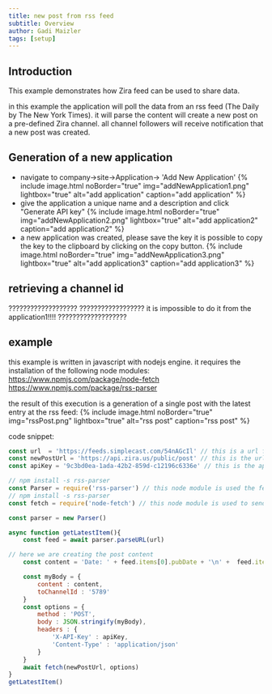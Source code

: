 ```yaml
---
title: new post from rss feed
subtitle: Overview
author: Gadi Maizler
tags: [setup]
---
```


## Introduction
This example demonstrates how Zira feed can be used to share data.

in this example the application will poll the data from an rss feed (The Daily by The New York Times).
it will parse the content will create a new post on a pre-defined Zira channel.
all channel followers will receive notification that a new post was created.


## Generation of a new application

* navigate to company->site->Application-> 'Add New Application'
{% include image.html noBorder="true" img="addNewApplication1.png" lightbox="true" alt="add application" caption="add application" %}
* give the application a unique name and a description and click "Generate API key"
{% include image.html noBorder="true" img="addNewApplication2.png" lightbox="true" alt="add application2" caption="add application2" %}
* a new application was created, please save the key it is possible to copy the key to the clipboard by clicking on the copy button.
{% include image.html noBorder="true" img="addNewApplication3.png" lightbox="true" alt="add application3" caption="add application3" %}



## retrieving a channel id
???????????????????
?????????????????? it is impossible to do it from the application1!!!! 
???????????????????
## example

this example is written in javascript with nodejs engine.
it requires the installation of the following node modules:
https://www.npmjs.com/package/node-fetch
https://www.npmjs.com/package/rss-parser


the result of this execution is a generation of a single post with the latest entry at the rss feed:
{% include image.html noBorder="true" img="rssPost.png" lightbox="true" alt="rss post" caption="rss post" %}


code snippet:
```js
const url  = 'https://feeds.simplecast.com/54nAGcIl' // this is a url for rss feed
const newPostUrl = 'https://api.zira.us/public/post' // this is the url for creation of a new post
const apiKey = '9c3bd0ea-1ada-42b2-859d-c12196c6336e' // this is the application key 

// npm install -s rss-parser
const Parser = require('rss-parser') // this node module is used the fetch and parse rss feed.
// npm install -s rss-parser
const fetch = require('node-fetch') // this node module is used to send a POST request.

const parser = new Parser()

async function getLatestItem(){
    const feed = await parser.parseURL(url)

// here we are creating the post content
    const content = 'Date: ' + feed.items[0].pubDate + '\n' +  feed.items[0].contentSnippet + '\n Link : \n' + feed.items[0].enclosure.url 

    const myBody = {
        content : content,
        toChannelId : '5789'
    }
    const options = {
        method : 'POST', 
        body : JSON.stringify(myBody),
        headers : {
            'X-API-Key' : apiKey,
            'Content-Type' : 'application/json'
        }
    }
    await fetch(newPostUrl, options)
}
getLatestItem()
```